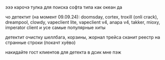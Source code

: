 эээ карочэ тулка для поиска софта типа как океан да

чо детектит (на момент 09.09.24): doomsday, cortex, troxill (onli crack), dreampool, clowdy, vapeclient lite, vapeclient v4, anapa v4, takker, mioxy, imperator client и усе самые популярные хиты

детектит очистку шеллбага, корзины, жорнал трейса
сканит реестр на странные строки (покачт хуёво)

накидайте гост клиентов для детекта в дсик мне пэж
